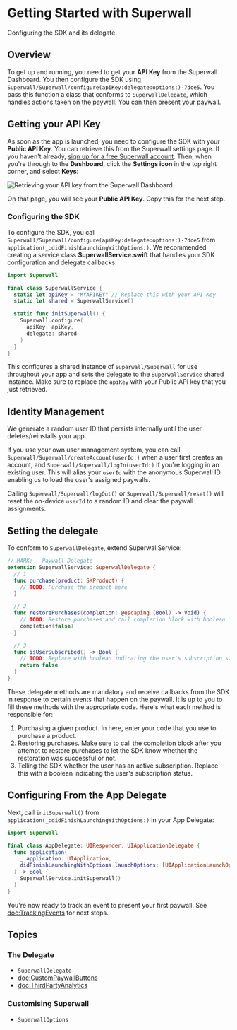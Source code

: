 # Getting Started with Superwall

Configuring the SDK and its delegate.

## Overview

To get up and running, you need to get your **API Key** from the Superwall Dashboard. You then configure the SDK using ``Superwall/Superwall/configure(apiKey:delegate:options:)-7doe5``. You pass this function a class that conforms to ``SuperwallDelegate``, which handles actions taken on the paywall. You can then present your paywall.

## Getting your API Key

As soon as the app is launched, you need to configure the SDK with your **Public API Key**. You can retrieve this from the Superwall settings page.
If you haven't already, [sign up for a free Superwall account](https://superwall.com/sign-up). Then, when you're through to the **Dashboard**, click the **Settings icon** in the top right corner, and select **Keys**:

![Retrieving your API key from the Superwall Dashboard](apiKey.png)

On that page, you will see your **Public API Key**. Copy this for the next step.

### Configuring the SDK

To configure the SDK, you call ``Superwall/Superwall/configure(apiKey:delegate:options:)-7doe5`` from  `application(_:didFinishLaunchingWithOptions:)`. We recommended creating a service class **SuperwallService.swift** that handles your SDK configuration and delegate callbacks:

```swift
import Superwall

final class SuperwallService {
  static let apiKey = "MYAPIKEY" // Replace this with your API Key
  static let shared = SuperwallService()

  static func initSuperwall() {
    Superwall.configure(
      apiKey: apiKey,
      delegate: shared
    )
  }
}
```

This configures a shared instance of ``Superwall/Superwall`` for use throughout your app and sets the delegate to the `SuperwallService` shared instance. Make sure to replace the `apiKey` with your Public API key that you just retrieved.


## Identity Management

We generate a random user ID that persists internally until the user deletes/reinstalls your app.

If you use your own user management system, you can call ``Superwall/Superwall/createAccount(userId:)`` when a user first creates an account, and ``Superwall/Superwall/logIn(userId:)`` if you're logging in an existing user. This will alias your `userId` with the anonymous Superwall ID enabling us to load the user's assigned paywalls.

Calling ``Superwall/Superwall/logOut()`` or ``Superwall/Superwall/reset()`` will reset the on-device `userId` to a random ID and clear the paywall assignments.

## Setting the delegate

To conform to ``SuperwallDelegate``, extend SuperwallService:

```swift
// MARK: - Paywall Delegate
extension SuperwallService: SuperwallDelegate {
  // 1
  func purchase(product: SKProduct) {
    // TODO: Purchase the product here
  }

  // 2
  func restorePurchases(completion: @escaping (Bool) -> Void) {
    // TODO: Restore purchases and call completion block with boolean indicating the success status of restoration
    completion(false)
  }

  // 3
  func isUserSubscribed() -> Bool {
    // TODO: Replace with boolean indicating the user's subscription status
    return false
  }
}
```

These delegate methods are mandatory and receive callbacks from the SDK in response to certain events that happen on the paywall. It is up to you to fill these methods with the appropriate code. Here's what each method is responsible for:

1. Purchasing a given product. In here, enter your code that you use to purchase a product.
2. Restoring purchases. Make sure to call the completion block after you attempt to restore purchases to let the SDK know whether the restoration was successful or not.
3. Telling the SDK whether the user has an active subscription. Replace this with a boolean indicating the user's subscription status.


## Configuring From the App Delegate

Next, call `initSuperwall()` from `application(_:didFinishLaunchingWithOptions:)` in your App Delegate:

```swift
import Superwall

final class AppDelegate: UIResponder, UIApplicationDelegate {
  func application(
    _ application: UIApplication, 
    didFinishLaunchingWithOptions launchOptions: [UIApplicationLaunchOptionsKey: Any]?
  ) -> Bool {
    SuperwallService.initSuperwall()
  )
}
```

You're now ready to track an event to present your first paywall. See <doc:TrackingEvents> for next steps.

## Topics

### The Delegate
- ``SuperwallDelegate``
- <doc:CustomPaywallButtons>
- <doc:ThirdPartyAnalytics>

### Customising Superwall
- ``SuperwallOptions``
